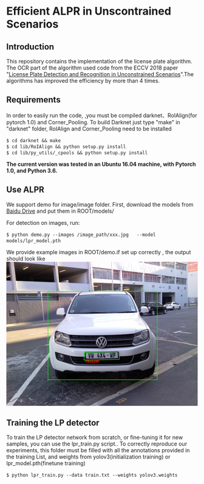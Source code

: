 # Efficient ALPR in Unscontrained Scenarios

## Introduction

This repository contains the  implementation of the license plate algorithm. The OCR part of the algorithm used code from the ECCV 2018 paper "[License Plate Detection and Recognition in Unconstrained Scenarios](https://github.com/sergiomsilva/alpr-unconstrained)".The algorithms has improved the efficiency by more than 4 times.


## Requirements

In order to easily run the code, ,you must be compiled darknet、RoIAlign(for pytorch 1.0) and Corner_Pooling.
To build Darknet just type "make" in "darknet" folder,  RoIAlign and Corner_Pooling need to be installed 

```shellscript
$ cd darknet && make
$ cd lib/RoIAlign && python setup.py install
$ cd lib/py_utils/_cpools && python setup.py install
```

**The current version was tested in an Ubuntu 16.04 machine, with Pytorch 1.0,  and Python 3.6.**

## Use ALPR

We support demo for image/image folder.
First, download the models from [Baidu Drive](https://pan.baidu.com/s/1oYj2Amz59YbEzC7FgdC1lQ) and put them in ROOT/models/

For detection on images, run:

```shellscript
$ python demo.py --images /image_path/xxx.jpg   --model models/lpr_model.pth
```

We provide example images in ROOT/demo.if set up correctly , the output should look like
![图1](demo/test/eu7.jpg) 


## Training the LP detector

To train the LP detector network from scratch, or fine-tuning it for new samples, you can use the lpr_train.py script.. To correctly reproduce our experiments, this folder must be filled with all the annotations provided in the training List, and weights from yolov3(initialization training) or lpr_model.pth(finetune training)

```shellscript
$ python lpr_train.py --data train.txt --weights yolov3.weights 
```

